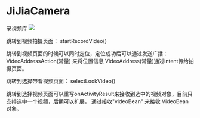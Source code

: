 # JiJiaCamera
录视频库
[![](https://jitpack.io/v/CaojingCode/JiJiaCamera.svg)](https://jitpack.io/#CaojingCode/JiJiaCamera)
 
 跳转到视频拍摄页面：
 startRecordVideo()
 
 跳转到视频页面的时候可以同时定位，定位成功后可以通过发送广播：VideoAddressAction(常量) 来将位置信息
 VideoAddress(常量)通过intent传给拍摄页面。
 
 
 跳转到选择带看视频页面：
 selectLookVideo()
 
 跳转到选择视频页面可以重写onActivityResult来接收到选中的视频对象，目前只支持选中一个视频，后期可以扩展，
 通过接收"videoBean" 来接收 VideoBean 对象。
